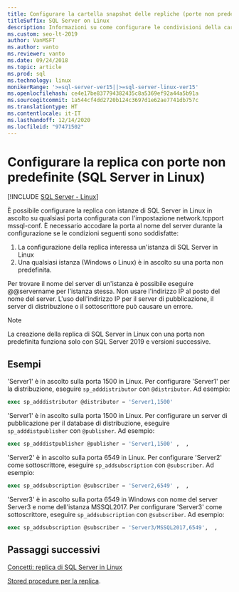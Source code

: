 ```yaml
---
title: Configurare la cartella snapshot delle repliche (porte non predefinite)
titleSuffix: SQL Server on Linux
description: Informazioni su come configurare le condivisioni della cartella snapshot con porte non predefinite per la replica di SQL Server in Linux.
ms.custom: seo-lt-2019
author: VanMSFT
ms.author: vanto
ms.reviewer: vanto
ms.date: 09/24/2018
ms.topic: article
ms.prod: sql
ms.technology: linux
monikerRange: '>=sql-server-ver15||>=sql-server-linux-ver15'
ms.openlocfilehash: ce4e17be837794382435c8a5369ef92a44a5b91a
ms.sourcegitcommit: 1a544cf4dd2720b124c3697d1e62ae7741db757c
ms.translationtype: HT
ms.contentlocale: it-IT
ms.lasthandoff: 12/14/2020
ms.locfileid: "97471502"
---
```

# <a name="configure-replication-with-non-default-ports-sql-server-linux"></a>Configurare la replica con porte non predefinite (SQL Server in Linux)

[!INCLUDE [SQL Server - Linux](../includes/applies-to-version/sql-linux.md)]

È possibile configurare la replica con istanze di SQL Server in Linux in ascolto su qualsiasi porta configurata con l'impostazione network.tcpport mssql-conf. È necessario accodare la porta al nome del server durante la configurazione se le condizioni seguenti sono soddisfatte:

1. La configurazione della replica interessa un'istanza di SQL Server in Linux
2. Una qualsiasi istanza (Windows o Linux) è in ascolto su una porta non predefinita. 

Per trovare il nome del server di un'istanza è possibile eseguire @@servername per l'istanza stessa. Non usare l'indirizzo IP al posto del nome del server. L'uso dell'indirizzo IP per il server di pubblicazione, il server di distribuzione o il sottoscrittore può causare un errore.

> [!NOTE]
> La creazione della replica di SQL Server in Linux con una porta non predefinita funziona solo con SQL Server 2019 e versioni successive.

## <a name="examples"></a>Esempi

'Server1' è in ascolto sulla porta 1500 in Linux. Per configurare 'Server1' per la distribuzione, eseguire `sp_adddistributor` con `@distributor`. Ad esempio: 

```sql
exec sp_adddistributor @distributor = 'Server1,1500'
```

'Server1' è in ascolto sulla porta 1500 in Linux. Per configurare un server di pubblicazione per il database di distribuzione, eseguire `sp_adddistpublisher` con `@publisher`. Ad esempio:

```sql
exec sp_adddistpublisher @publisher = 'Server1,1500' ,  ,  
```

'Server2' è in ascolto sulla porta 6549 in Linux. Per configurare 'Server2' come sottoscrittore, eseguire `sp_addsubscription` con `@subscriber`. Ad esempio:

```sql
exec sp_addsubscription @subscriber = 'Server2,6549' ,  ,  
```

'Server3' è in ascolto sulla porta 6549 in Windows con nome del server Server3 e nome dell'istanza MSSQL2017. Per configurare 'Server3' come sottoscrittore, eseguire `sp_addsubscription` con `@subscriber`. Ad esempio:

```sql
exec sp_addsubscription @subscriber = 'Server3/MSSQL2017,6549',  ,  
```

## <a name="next-steps"></a>Passaggi successivi

[Concetti: replica di SQL Server in Linux](sql-server-linux-replication.md)

[Stored procedure per la replica](../relational-databases/system-stored-procedures/replication-stored-procedures-transact-sql.md).

